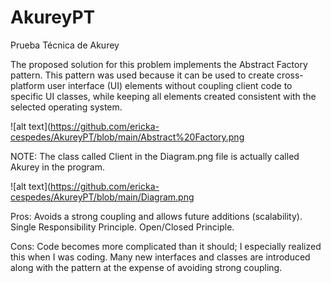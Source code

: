 # AkureyPT
Prueba Técnica de Akurey

The proposed solution for this problem implements the Abstract Factory pattern. This pattern was used because it can be used to create cross-platform user interface (UI) elements without coupling client code to specific UI classes, while keeping all elements created consistent with the selected operating system.

![alt text](https://github.com/ericka-cespedes/AkureyPT/blob/main/Abstract%20Factory.png

NOTE:
The class called Client in the Diagram.png file is actually called Akurey in the program.

![alt text](https://github.com/ericka-cespedes/AkureyPT/blob/main/Diagram.png

Pros:
Avoids a strong coupling and allows future additions (scalability).
Single Responsibility Principle.
Open/Closed Principle.

Cons:
Code becomes more complicated than it should; I especially realized this when I was coding. Many new interfaces and classes are introduced along with the pattern at the expense of avoiding strong coupling.
